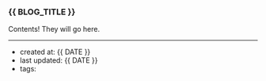 ### {{ BLOG_TITLE }}

Contents! They will go here.

--- 
- created at: {{ DATE }}
- last updated: {{ DATE }}
- tags: 
